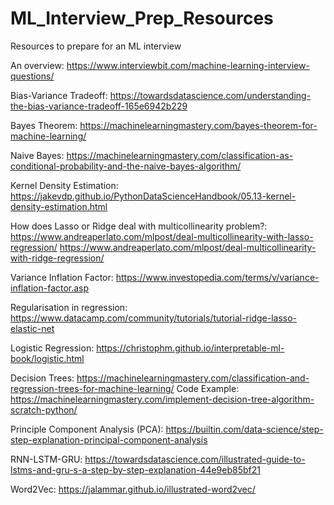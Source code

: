 # ML_Interview_Prep_Resources
Resources to prepare for an ML interview

An overview: https://www.interviewbit.com/machine-learning-interview-questions/

Bias-Variance Tradeoff: https://towardsdatascience.com/understanding-the-bias-variance-tradeoff-165e6942b229

Bayes Theorem: https://machinelearningmastery.com/bayes-theorem-for-machine-learning/

Naive Bayes: https://machinelearningmastery.com/classification-as-conditional-probability-and-the-naive-bayes-algorithm/

Kernel Density Estimation: https://jakevdp.github.io/PythonDataScienceHandbook/05.13-kernel-density-estimation.html

How does Lasso or Ridge deal with multicollinearity problem?: https://www.andreaperlato.com/mlpost/deal-multicollinearity-with-lasso-regression/
https://www.andreaperlato.com/mlpost/deal-multicollinearity-with-ridge-regression/

Variance Inflation Factor: https://www.investopedia.com/terms/v/variance-inflation-factor.asp

Regularisation in regression: https://www.datacamp.com/community/tutorials/tutorial-ridge-lasso-elastic-net


Logistic Regression: https://christophm.github.io/interpretable-ml-book/logistic.html

Decision Trees: https://machinelearningmastery.com/classification-and-regression-trees-for-machine-learning/ Code Example: https://machinelearningmastery.com/implement-decision-tree-algorithm-scratch-python/

Principle Component Analysis (PCA): https://builtin.com/data-science/step-step-explanation-principal-component-analysis

RNN-LSTM-GRU: https://towardsdatascience.com/illustrated-guide-to-lstms-and-gru-s-a-step-by-step-explanation-44e9eb85bf21

Word2Vec: https://jalammar.github.io/illustrated-word2vec/
